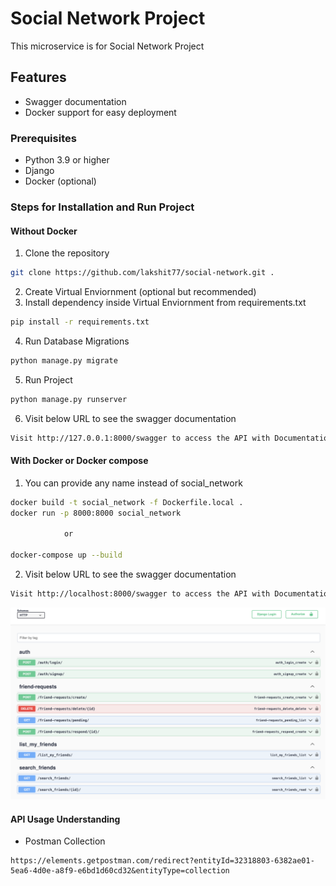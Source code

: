 # Social Network Project

This microservice is for Social Network Project

## Features

- Swagger documentation
- Docker support for easy deployment

### Prerequisites

- Python 3.9 or higher
- Django
- Docker (optional)

### Steps for Installation and Run Project

#### Without Docker
1. Clone the repository
```bash
git clone https://github.com/lakshit77/social-network.git .
```
2. Create Virtual Enviornment (optional but recommended)
3. Install dependency inside Virtual Enviornment from requirements.txt
```bash
pip install -r requirements.txt
```
4. Run Database Migrations
```bash
python manage.py migrate
```
5. Run Project
```bash
python manage.py runserver
```
6. Visit below URL to see the swagger documentation
```bash
Visit http://127.0.0.1:8000/swagger to access the API with Documentation
```

#### With Docker or Docker compose

1. You can provide any name instead of social_network
```bash
docker build -t social_network -f Dockerfile.local . 
docker run -p 8000:8000 social_network

            or 

docker-compose up --build 
```


2. Visit below URL to see the swagger documentation
```bash
Visit http://localhost:8000/swagger to access the API with Documentation
```

![alt text](images/swagger_ss.png)


#### API Usage Understanding

- Postman Collection 
```
https://elements.getpostman.com/redirect?entityId=32318803-6382ae01-5ea6-4d0e-a8f9-e6bd1d60cd32&entityType=collection
```

